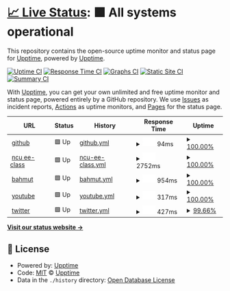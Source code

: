 # [📈 Live Status](https://demo.upptime.js.org): <!--live status--> **🟩 All systems operational**

This repository contains the open-source uptime monitor and status page for [Upptime](https://upptime.js.org), powered by [Upptime](https://github.com/upptime/upptime).

[![Uptime CI](https://github.com/upptime/upptime/workflows/Uptime%20CI/badge.svg)](https://github.com/upptime/upptime/actions?query=workflow%3A%22Uptime+CI%22)
[![Response Time CI](https://github.com/upptime/upptime/workflows/Response%20Time%20CI/badge.svg)](https://github.com/upptime/upptime/actions?query=workflow%3A%22Response+Time+CI%22)
[![Graphs CI](https://github.com/upptime/upptime/workflows/Graphs%20CI/badge.svg)](https://github.com/upptime/upptime/actions?query=workflow%3A%22Graphs+CI%22)
[![Static Site CI](https://github.com/upptime/upptime/workflows/Static%20Site%20CI/badge.svg)](https://github.com/upptime/upptime/actions?query=workflow%3A%22Static+Site+CI%22)
[![Summary CI](https://github.com/upptime/upptime/workflows/Summary%20CI/badge.svg)](https://github.com/upptime/upptime/actions?query=workflow%3A%22Summary+CI%22)

With [Upptime](https://upptime.js.org), you can get your own unlimited and free uptime monitor and status page, powered entirely by a GitHub repository. We use [Issues](https://github.com/upptime/upptime/issues) as incident reports, [Actions](https://github.com/upptime/upptime/actions) as uptime monitors, and [Pages](https://demo.upptime.js.org) for the status page.

<!--start: status pages-->
<!-- This summary is generated by Upptime (https://github.com/upptime/upptime) -->
<!-- Do not edit this manually, your changes will be overwritten -->
<!-- prettier-ignore -->
| URL | Status | History | Response Time | Uptime |
| --- | ------ | ------- | ------------- | ------ |
| <img alt="" src="https://favicons.githubusercontent.com/github.com" height="13"> [github](https://github.com/) | 🟩 Up | [github.yml](https://github.com/bob05231/0607ncu/commits/HEAD/history/github.yml) | <details><summary><img alt="Response time graph" src="./graphs/github/response-time-week.png" height="20"> 94ms</summary><br><a href="https://demo.upptime.js.org/history/github"><img alt="Response time 118" src="https://img.shields.io/endpoint?url=https%3A%2F%2Fraw.githubusercontent.com%2Fbob05231%2F0607ncu%2FHEAD%2Fapi%2Fgithub%2Fresponse-time.json"></a><br><a href="https://demo.upptime.js.org/history/github"><img alt="24-hour response time 55" src="https://img.shields.io/endpoint?url=https%3A%2F%2Fraw.githubusercontent.com%2Fbob05231%2F0607ncu%2FHEAD%2Fapi%2Fgithub%2Fresponse-time-day.json"></a><br><a href="https://demo.upptime.js.org/history/github"><img alt="7-day response time 94" src="https://img.shields.io/endpoint?url=https%3A%2F%2Fraw.githubusercontent.com%2Fbob05231%2F0607ncu%2FHEAD%2Fapi%2Fgithub%2Fresponse-time-week.json"></a><br><a href="https://demo.upptime.js.org/history/github"><img alt="30-day response time 118" src="https://img.shields.io/endpoint?url=https%3A%2F%2Fraw.githubusercontent.com%2Fbob05231%2F0607ncu%2FHEAD%2Fapi%2Fgithub%2Fresponse-time-month.json"></a><br><a href="https://demo.upptime.js.org/history/github"><img alt="1-year response time 118" src="https://img.shields.io/endpoint?url=https%3A%2F%2Fraw.githubusercontent.com%2Fbob05231%2F0607ncu%2FHEAD%2Fapi%2Fgithub%2Fresponse-time-year.json"></a></details> | <details><summary><a href="https://demo.upptime.js.org/history/github">100.00%</a></summary><a href="https://demo.upptime.js.org/history/github"><img alt="All-time uptime 100.00%" src="https://img.shields.io/endpoint?url=https%3A%2F%2Fraw.githubusercontent.com%2Fbob05231%2F0607ncu%2FHEAD%2Fapi%2Fgithub%2Fuptime.json"></a><br><a href="https://demo.upptime.js.org/history/github"><img alt="24-hour uptime 100.00%" src="https://img.shields.io/endpoint?url=https%3A%2F%2Fraw.githubusercontent.com%2Fbob05231%2F0607ncu%2FHEAD%2Fapi%2Fgithub%2Fuptime-day.json"></a><br><a href="https://demo.upptime.js.org/history/github"><img alt="7-day uptime 100.00%" src="https://img.shields.io/endpoint?url=https%3A%2F%2Fraw.githubusercontent.com%2Fbob05231%2F0607ncu%2FHEAD%2Fapi%2Fgithub%2Fuptime-week.json"></a><br><a href="https://demo.upptime.js.org/history/github"><img alt="30-day uptime 100.00%" src="https://img.shields.io/endpoint?url=https%3A%2F%2Fraw.githubusercontent.com%2Fbob05231%2F0607ncu%2FHEAD%2Fapi%2Fgithub%2Fuptime-month.json"></a><br><a href="https://demo.upptime.js.org/history/github"><img alt="1-year uptime 100.00%" src="https://img.shields.io/endpoint?url=https%3A%2F%2Fraw.githubusercontent.com%2Fbob05231%2F0607ncu%2FHEAD%2Fapi%2Fgithub%2Fuptime-year.json"></a></details>
| <img alt="" src="https://favicons.githubusercontent.com/ncueeclass.ncu.edu.tw" height="13"> [ncu ee-class](https://ncueeclass.ncu.edu.tw/) | 🟩 Up | [ncu-ee-class.yml](https://github.com/bob05231/0607ncu/commits/HEAD/history/ncu-ee-class.yml) | <details><summary><img alt="Response time graph" src="./graphs/ncu-ee-class/response-time-week.png" height="20"> 2752ms</summary><br><a href="https://demo.upptime.js.org/history/ncu-ee-class"><img alt="Response time 2482" src="https://img.shields.io/endpoint?url=https%3A%2F%2Fraw.githubusercontent.com%2Fbob05231%2F0607ncu%2FHEAD%2Fapi%2Fncu-ee-class%2Fresponse-time.json"></a><br><a href="https://demo.upptime.js.org/history/ncu-ee-class"><img alt="24-hour response time 2781" src="https://img.shields.io/endpoint?url=https%3A%2F%2Fraw.githubusercontent.com%2Fbob05231%2F0607ncu%2FHEAD%2Fapi%2Fncu-ee-class%2Fresponse-time-day.json"></a><br><a href="https://demo.upptime.js.org/history/ncu-ee-class"><img alt="7-day response time 2752" src="https://img.shields.io/endpoint?url=https%3A%2F%2Fraw.githubusercontent.com%2Fbob05231%2F0607ncu%2FHEAD%2Fapi%2Fncu-ee-class%2Fresponse-time-week.json"></a><br><a href="https://demo.upptime.js.org/history/ncu-ee-class"><img alt="30-day response time 2482" src="https://img.shields.io/endpoint?url=https%3A%2F%2Fraw.githubusercontent.com%2Fbob05231%2F0607ncu%2FHEAD%2Fapi%2Fncu-ee-class%2Fresponse-time-month.json"></a><br><a href="https://demo.upptime.js.org/history/ncu-ee-class"><img alt="1-year response time 2482" src="https://img.shields.io/endpoint?url=https%3A%2F%2Fraw.githubusercontent.com%2Fbob05231%2F0607ncu%2FHEAD%2Fapi%2Fncu-ee-class%2Fresponse-time-year.json"></a></details> | <details><summary><a href="https://demo.upptime.js.org/history/ncu-ee-class">100.00%</a></summary><a href="https://demo.upptime.js.org/history/ncu-ee-class"><img alt="All-time uptime 100.00%" src="https://img.shields.io/endpoint?url=https%3A%2F%2Fraw.githubusercontent.com%2Fbob05231%2F0607ncu%2FHEAD%2Fapi%2Fncu-ee-class%2Fuptime.json"></a><br><a href="https://demo.upptime.js.org/history/ncu-ee-class"><img alt="24-hour uptime 100.00%" src="https://img.shields.io/endpoint?url=https%3A%2F%2Fraw.githubusercontent.com%2Fbob05231%2F0607ncu%2FHEAD%2Fapi%2Fncu-ee-class%2Fuptime-day.json"></a><br><a href="https://demo.upptime.js.org/history/ncu-ee-class"><img alt="7-day uptime 100.00%" src="https://img.shields.io/endpoint?url=https%3A%2F%2Fraw.githubusercontent.com%2Fbob05231%2F0607ncu%2FHEAD%2Fapi%2Fncu-ee-class%2Fuptime-week.json"></a><br><a href="https://demo.upptime.js.org/history/ncu-ee-class"><img alt="30-day uptime 100.00%" src="https://img.shields.io/endpoint?url=https%3A%2F%2Fraw.githubusercontent.com%2Fbob05231%2F0607ncu%2FHEAD%2Fapi%2Fncu-ee-class%2Fuptime-month.json"></a><br><a href="https://demo.upptime.js.org/history/ncu-ee-class"><img alt="1-year uptime 100.00%" src="https://img.shields.io/endpoint?url=https%3A%2F%2Fraw.githubusercontent.com%2Fbob05231%2F0607ncu%2FHEAD%2Fapi%2Fncu-ee-class%2Fuptime-year.json"></a></details>
| <img alt="" src="https://favicons.githubusercontent.com/www.gamer.com.tw" height="13"> [bahmut](https://www.gamer.com.tw/) | 🟩 Up | [bahmut.yml](https://github.com/bob05231/0607ncu/commits/HEAD/history/bahmut.yml) | <details><summary><img alt="Response time graph" src="./graphs/bahmut/response-time-week.png" height="20"> 954ms</summary><br><a href="https://demo.upptime.js.org/history/bahmut"><img alt="Response time 1024" src="https://img.shields.io/endpoint?url=https%3A%2F%2Fraw.githubusercontent.com%2Fbob05231%2F0607ncu%2FHEAD%2Fapi%2Fbahmut%2Fresponse-time.json"></a><br><a href="https://demo.upptime.js.org/history/bahmut"><img alt="24-hour response time 549" src="https://img.shields.io/endpoint?url=https%3A%2F%2Fraw.githubusercontent.com%2Fbob05231%2F0607ncu%2FHEAD%2Fapi%2Fbahmut%2Fresponse-time-day.json"></a><br><a href="https://demo.upptime.js.org/history/bahmut"><img alt="7-day response time 954" src="https://img.shields.io/endpoint?url=https%3A%2F%2Fraw.githubusercontent.com%2Fbob05231%2F0607ncu%2FHEAD%2Fapi%2Fbahmut%2Fresponse-time-week.json"></a><br><a href="https://demo.upptime.js.org/history/bahmut"><img alt="30-day response time 1024" src="https://img.shields.io/endpoint?url=https%3A%2F%2Fraw.githubusercontent.com%2Fbob05231%2F0607ncu%2FHEAD%2Fapi%2Fbahmut%2Fresponse-time-month.json"></a><br><a href="https://demo.upptime.js.org/history/bahmut"><img alt="1-year response time 1024" src="https://img.shields.io/endpoint?url=https%3A%2F%2Fraw.githubusercontent.com%2Fbob05231%2F0607ncu%2FHEAD%2Fapi%2Fbahmut%2Fresponse-time-year.json"></a></details> | <details><summary><a href="https://demo.upptime.js.org/history/bahmut">100.00%</a></summary><a href="https://demo.upptime.js.org/history/bahmut"><img alt="All-time uptime 99.88%" src="https://img.shields.io/endpoint?url=https%3A%2F%2Fraw.githubusercontent.com%2Fbob05231%2F0607ncu%2FHEAD%2Fapi%2Fbahmut%2Fuptime.json"></a><br><a href="https://demo.upptime.js.org/history/bahmut"><img alt="24-hour uptime 100.00%" src="https://img.shields.io/endpoint?url=https%3A%2F%2Fraw.githubusercontent.com%2Fbob05231%2F0607ncu%2FHEAD%2Fapi%2Fbahmut%2Fuptime-day.json"></a><br><a href="https://demo.upptime.js.org/history/bahmut"><img alt="7-day uptime 100.00%" src="https://img.shields.io/endpoint?url=https%3A%2F%2Fraw.githubusercontent.com%2Fbob05231%2F0607ncu%2FHEAD%2Fapi%2Fbahmut%2Fuptime-week.json"></a><br><a href="https://demo.upptime.js.org/history/bahmut"><img alt="30-day uptime 99.88%" src="https://img.shields.io/endpoint?url=https%3A%2F%2Fraw.githubusercontent.com%2Fbob05231%2F0607ncu%2FHEAD%2Fapi%2Fbahmut%2Fuptime-month.json"></a><br><a href="https://demo.upptime.js.org/history/bahmut"><img alt="1-year uptime 99.88%" src="https://img.shields.io/endpoint?url=https%3A%2F%2Fraw.githubusercontent.com%2Fbob05231%2F0607ncu%2FHEAD%2Fapi%2Fbahmut%2Fuptime-year.json"></a></details>
| <img alt="" src="https://favicons.githubusercontent.com/www.youtube.com" height="13"> [youtube](https://www.youtube.com/) | 🟩 Up | [youtube.yml](https://github.com/bob05231/0607ncu/commits/HEAD/history/youtube.yml) | <details><summary><img alt="Response time graph" src="./graphs/youtube/response-time-week.png" height="20"> 317ms</summary><br><a href="https://demo.upptime.js.org/history/youtube"><img alt="Response time 309" src="https://img.shields.io/endpoint?url=https%3A%2F%2Fraw.githubusercontent.com%2Fbob05231%2F0607ncu%2FHEAD%2Fapi%2Fyoutube%2Fresponse-time.json"></a><br><a href="https://demo.upptime.js.org/history/youtube"><img alt="24-hour response time 236" src="https://img.shields.io/endpoint?url=https%3A%2F%2Fraw.githubusercontent.com%2Fbob05231%2F0607ncu%2FHEAD%2Fapi%2Fyoutube%2Fresponse-time-day.json"></a><br><a href="https://demo.upptime.js.org/history/youtube"><img alt="7-day response time 317" src="https://img.shields.io/endpoint?url=https%3A%2F%2Fraw.githubusercontent.com%2Fbob05231%2F0607ncu%2FHEAD%2Fapi%2Fyoutube%2Fresponse-time-week.json"></a><br><a href="https://demo.upptime.js.org/history/youtube"><img alt="30-day response time 309" src="https://img.shields.io/endpoint?url=https%3A%2F%2Fraw.githubusercontent.com%2Fbob05231%2F0607ncu%2FHEAD%2Fapi%2Fyoutube%2Fresponse-time-month.json"></a><br><a href="https://demo.upptime.js.org/history/youtube"><img alt="1-year response time 309" src="https://img.shields.io/endpoint?url=https%3A%2F%2Fraw.githubusercontent.com%2Fbob05231%2F0607ncu%2FHEAD%2Fapi%2Fyoutube%2Fresponse-time-year.json"></a></details> | <details><summary><a href="https://demo.upptime.js.org/history/youtube">100.00%</a></summary><a href="https://demo.upptime.js.org/history/youtube"><img alt="All-time uptime 100.00%" src="https://img.shields.io/endpoint?url=https%3A%2F%2Fraw.githubusercontent.com%2Fbob05231%2F0607ncu%2FHEAD%2Fapi%2Fyoutube%2Fuptime.json"></a><br><a href="https://demo.upptime.js.org/history/youtube"><img alt="24-hour uptime 100.00%" src="https://img.shields.io/endpoint?url=https%3A%2F%2Fraw.githubusercontent.com%2Fbob05231%2F0607ncu%2FHEAD%2Fapi%2Fyoutube%2Fuptime-day.json"></a><br><a href="https://demo.upptime.js.org/history/youtube"><img alt="7-day uptime 100.00%" src="https://img.shields.io/endpoint?url=https%3A%2F%2Fraw.githubusercontent.com%2Fbob05231%2F0607ncu%2FHEAD%2Fapi%2Fyoutube%2Fuptime-week.json"></a><br><a href="https://demo.upptime.js.org/history/youtube"><img alt="30-day uptime 100.00%" src="https://img.shields.io/endpoint?url=https%3A%2F%2Fraw.githubusercontent.com%2Fbob05231%2F0607ncu%2FHEAD%2Fapi%2Fyoutube%2Fuptime-month.json"></a><br><a href="https://demo.upptime.js.org/history/youtube"><img alt="1-year uptime 100.00%" src="https://img.shields.io/endpoint?url=https%3A%2F%2Fraw.githubusercontent.com%2Fbob05231%2F0607ncu%2FHEAD%2Fapi%2Fyoutube%2Fuptime-year.json"></a></details>
| <img alt="" src="https://favicons.githubusercontent.com/twitter.com" height="13"> [twitter](https://twitter.com/home) | 🟩 Up | [twitter.yml](https://github.com/bob05231/0607ncu/commits/HEAD/history/twitter.yml) | <details><summary><img alt="Response time graph" src="./graphs/twitter/response-time-week.png" height="20"> 427ms</summary><br><a href="https://demo.upptime.js.org/history/twitter"><img alt="Response time 414" src="https://img.shields.io/endpoint?url=https%3A%2F%2Fraw.githubusercontent.com%2Fbob05231%2F0607ncu%2FHEAD%2Fapi%2Ftwitter%2Fresponse-time.json"></a><br><a href="https://demo.upptime.js.org/history/twitter"><img alt="24-hour response time 1571" src="https://img.shields.io/endpoint?url=https%3A%2F%2Fraw.githubusercontent.com%2Fbob05231%2F0607ncu%2FHEAD%2Fapi%2Ftwitter%2Fresponse-time-day.json"></a><br><a href="https://demo.upptime.js.org/history/twitter"><img alt="7-day response time 427" src="https://img.shields.io/endpoint?url=https%3A%2F%2Fraw.githubusercontent.com%2Fbob05231%2F0607ncu%2FHEAD%2Fapi%2Ftwitter%2Fresponse-time-week.json"></a><br><a href="https://demo.upptime.js.org/history/twitter"><img alt="30-day response time 414" src="https://img.shields.io/endpoint?url=https%3A%2F%2Fraw.githubusercontent.com%2Fbob05231%2F0607ncu%2FHEAD%2Fapi%2Ftwitter%2Fresponse-time-month.json"></a><br><a href="https://demo.upptime.js.org/history/twitter"><img alt="1-year response time 414" src="https://img.shields.io/endpoint?url=https%3A%2F%2Fraw.githubusercontent.com%2Fbob05231%2F0607ncu%2FHEAD%2Fapi%2Ftwitter%2Fresponse-time-year.json"></a></details> | <details><summary><a href="https://demo.upptime.js.org/history/twitter">99.66%</a></summary><a href="https://demo.upptime.js.org/history/twitter"><img alt="All-time uptime 99.87%" src="https://img.shields.io/endpoint?url=https%3A%2F%2Fraw.githubusercontent.com%2Fbob05231%2F0607ncu%2FHEAD%2Fapi%2Ftwitter%2Fuptime.json"></a><br><a href="https://demo.upptime.js.org/history/twitter"><img alt="24-hour uptime 100.00%" src="https://img.shields.io/endpoint?url=https%3A%2F%2Fraw.githubusercontent.com%2Fbob05231%2F0607ncu%2FHEAD%2Fapi%2Ftwitter%2Fuptime-day.json"></a><br><a href="https://demo.upptime.js.org/history/twitter"><img alt="7-day uptime 99.66%" src="https://img.shields.io/endpoint?url=https%3A%2F%2Fraw.githubusercontent.com%2Fbob05231%2F0607ncu%2FHEAD%2Fapi%2Ftwitter%2Fuptime-week.json"></a><br><a href="https://demo.upptime.js.org/history/twitter"><img alt="30-day uptime 99.87%" src="https://img.shields.io/endpoint?url=https%3A%2F%2Fraw.githubusercontent.com%2Fbob05231%2F0607ncu%2FHEAD%2Fapi%2Ftwitter%2Fuptime-month.json"></a><br><a href="https://demo.upptime.js.org/history/twitter"><img alt="1-year uptime 99.87%" src="https://img.shields.io/endpoint?url=https%3A%2F%2Fraw.githubusercontent.com%2Fbob05231%2F0607ncu%2FHEAD%2Fapi%2Ftwitter%2Fuptime-year.json"></a></details>

<!--end: status pages-->

[**Visit our status website →**](https://demo.upptime.js.org)

## 📄 License

- Powered by: [Upptime](https://github.com/upptime/upptime)
- Code: [MIT](./LICENSE) © [Upptime](https://upptime.js.org)
- Data in the `./history` directory: [Open Database License](https://opendatacommons.org/licenses/odbl/1-0/)
